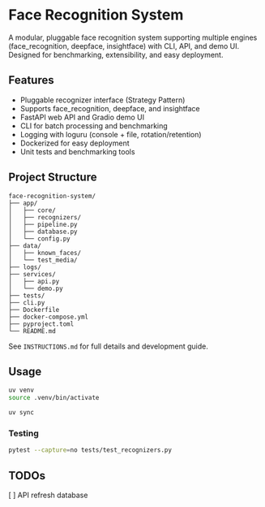# Face Recognition System

A modular, pluggable face recognition system supporting multiple engines (face_recognition, deepface, insightface) with CLI, API, and demo UI. Designed for benchmarking, extensibility, and easy deployment.

## Features
- Pluggable recognizer interface (Strategy Pattern)
- Supports face_recognition, deepface, and insightface
- FastAPI web API and Gradio demo UI
- CLI for batch processing and benchmarking
- Logging with loguru (console + file, rotation/retention)
- Dockerized for easy deployment
- Unit tests and benchmarking tools

## Project Structure
```
face-recognition-system/
├── app/
│   ├── core/
│   ├── recognizers/
│   ├── pipeline.py
│   ├── database.py
│   └── config.py
├── data/
│   ├── known_faces/
│   └── test_media/
├── logs/
├── services/
│   ├── api.py
│   └── demo.py
├── tests/
├── cli.py
├── Dockerfile
├── docker-compose.yml
├── pyproject.toml
└── README.md
```

See `INSTRUCTIONS.md` for full details and development guide. 


## Usage

```bash
uv venv
source .venv/bin/activate

uv sync
```
###  Testing
```bash
pytest --capture=no tests/test_recognizers.py
```

## TODOs
[ ] API refresh database
